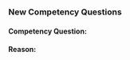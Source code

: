### New Competency Questions

#### Competency Question:
<!--- Please, provide the new Competency Question you would like to propose. -->

#### Reason:
<!--- Please, provide the motivation for your proposal. -->
